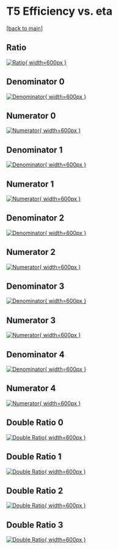 # T5 Efficiency vs. eta

[[back to main](./)]



## Ratio

[![Ratio](../mtv/var/T5_vtr_321_0_eff_eta.png){ width=600px }](../mtv/var/T5_vtr_321_0_eff_eta.pdf)

## Denominator 0

[![Denominator](../mtv/den/T5_vtr_321_0_eff_eta_den0.png){ width=600px }](../mtv/den/T5_vtr_321_0_eff_eta_den0.pdf)

## Numerator 0

[![Numerator](../mtv/num/T5_vtr_321_0_eff_eta_num0.png){ width=600px }](../mtv/num/T5_vtr_321_0_eff_eta_num0.pdf)

## Denominator 1

[![Denominator](../mtv/den/T5_vtr_321_0_eff_eta_den1.png){ width=600px }](../mtv/den/T5_vtr_321_0_eff_eta_den1.pdf)

## Numerator 1

[![Numerator](../mtv/num/T5_vtr_321_0_eff_eta_num1.png){ width=600px }](../mtv/num/T5_vtr_321_0_eff_eta_num1.pdf)

## Denominator 2

[![Denominator](../mtv/den/T5_vtr_321_0_eff_eta_den2.png){ width=600px }](../mtv/den/T5_vtr_321_0_eff_eta_den2.pdf)

## Numerator 2

[![Numerator](../mtv/num/T5_vtr_321_0_eff_eta_num2.png){ width=600px }](../mtv/num/T5_vtr_321_0_eff_eta_num2.pdf)

## Denominator 3

[![Denominator](../mtv/den/T5_vtr_321_0_eff_eta_den3.png){ width=600px }](../mtv/den/T5_vtr_321_0_eff_eta_den3.pdf)

## Numerator 3

[![Numerator](../mtv/num/T5_vtr_321_0_eff_eta_num3.png){ width=600px }](../mtv/num/T5_vtr_321_0_eff_eta_num3.pdf)

## Denominator 4

[![Denominator](../mtv/den/T5_vtr_321_0_eff_eta_den4.png){ width=600px }](../mtv/den/T5_vtr_321_0_eff_eta_den4.pdf)

## Numerator 4

[![Numerator](../mtv/num/T5_vtr_321_0_eff_eta_num4.png){ width=600px }](../mtv/num/T5_vtr_321_0_eff_eta_num4.pdf)

## Double Ratio 0

[![Double Ratio](../mtv/ratio/T5_vtr_321_0_eff_eta_ratio0.png){ width=600px }](../mtv/ratio/T5_vtr_321_0_eff_eta_ratio0.pdf)

## Double Ratio 1

[![Double Ratio](../mtv/ratio/T5_vtr_321_0_eff_eta_ratio1.png){ width=600px }](../mtv/ratio/T5_vtr_321_0_eff_eta_ratio1.pdf)

## Double Ratio 2

[![Double Ratio](../mtv/ratio/T5_vtr_321_0_eff_eta_ratio2.png){ width=600px }](../mtv/ratio/T5_vtr_321_0_eff_eta_ratio2.pdf)

## Double Ratio 3

[![Double Ratio](../mtv/ratio/T5_vtr_321_0_eff_eta_ratio3.png){ width=600px }](../mtv/ratio/T5_vtr_321_0_eff_eta_ratio3.pdf)

